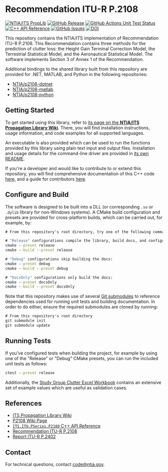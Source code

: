 # Recommendation ITU-R P.2108 #

[![NTIA/ITS PropLib][proplib-badge]][proplib-link]
[![GitHub Release][gh-releases-badge]][gh-releases-link]
[![GitHub Actions Unit Test Status][gh-actions-test-badge]][gh-actions-test-link]
[![C++ API Reference][gh-actions-docs-badge]][gh-pages-docs-link]
[![GitHub Issues][gh-issues-badge]][gh-issues-link]
[![DOI][doi-badge]][doi-link]

[proplib-badge]: https://img.shields.io/badge/PropLib-badge?label=%F0%9F%87%BA%F0%9F%87%B8%20NTIA%2FITS&labelColor=162E51&color=D63E04
[proplib-link]: https://ntia.github.io/propagation-library-wiki
[gh-actions-test-badge]: https://img.shields.io/github/actions/workflow/status/NTIA/p2108/ctest.yml?branch=main&logo=cmake&label=Build%2FTests&labelColor=162E51
[gh-actions-test-link]: https://github.com/NTIA/p2108/actions/workflows/ctest.yml
[gh-actions-docs-badge]: https://img.shields.io/github/actions/workflow/status/NTIA/p2108/doxygen.yml?branch=main&logo=c%2B%2B&label=Docs&labelColor=162E51
[gh-pages-docs-link]: https://ntia.github.io/p2108
[gh-releases-badge]: https://img.shields.io/github/v/release/NTIA/p2108?logo=github&label=Release&labelColor=162E51&color=D63E04
[gh-releases-link]: https://github.com/NTIA/p2108/releases
[gh-issues-badge]: https://img.shields.io/github/issues/NTIA/p2108?logo=github&label=Issues&labelColor=162E51
[gh-issues-link]: https://github.com/NTIA/p2108/issues
[doi-badge]: https://zenodo.org/badge/384267941.svg
[doi-link]: https://zenodo.org/badge/latestdoi/384267941

This repository contains the NTIA/ITS implementation of Recommendation ITU-R
P.2108. This Recommendation contains three methods for the prediction of clutter
loss: the Height Gain Terminal Correction Model, the Terrestrial Statistical Model,
and the Aeronautical Statistical Model. The software implements Section 3 of Annex 1
of the Recommendation.

Additional bindings to the shared library built from this repository are provided
for .NET, MATLAB, and Python in the following repositories:

- [NTIA/p2108-dotnet](https://github.com/NTIA/p2108-dotnet)
- [NTIA/p2108-matlab](https://github.com/NTIA/p2108-matlab)
- [NTIA/p2108-python](https://github.com/NTIA/p2108-python)

## Getting Started ##

To get started using this library, refer to
[its page on the **NTIA/ITS Propagation Library Wiki**](https://ntia.github.io/propagation-library-wiki/models/P2108/).
There, you will find installation instructions, usage information, and code
examples for all supported languages.

An executable is also provided which can be used to run the functions provided
by this library using plain text input and output files. Installation and usage
details for the command-line driver are provided in [its own README](./app/README.md).

If you're a developer and would like to contribute to or extend this repository,
you will find comprehensive documentation of this C++ code
[here](https://ntia.github.io/P2108), and a guide for contributors
[here](CONTRIBUTING.md).

## Configure and Build ##

The software is designed to be built into a DLL (or corresponding `.so` or `.dylib`
library for non-Windows systems). A CMake build configuration and presets are
provided for cross-platform builds, which can be carried out, for example, by:

```cmd
# From this repository's root directory, try one of the following command pairs:

# "Release" configurations compile the library, build docs, and configure tests:
cmake --preset release
cmake --build --preset release

# "Debug" configurations skip building the docs:
cmake --preset debug
cmake --build --preset debug

# "DocsOnly" configurations only build the docs:
cmake --preset docsOnly
cmake --build --preset docsOnly
```

Note that this repository makes use of several
[Git submodules](https://git-scm.com/book/en/v2/Git-Tools-Submodules)
to reference dependencies used for running unit tests and building documentation.
In order to do either, ensure the required submodules are cloned by running:

```cmd
# From this repository's root directory
git submodule init
git submodule update
```

## Running Tests ##

If you've configured tests when building the project, for example by using one of
the "Release" or "Debug" CMake presets, you can run the included unit tests as follows:

```cmd
ctest --preset release
```

Additionally, the [Study Group Clutter Excel Workbook](https://www.itu.int/en/ITU-R/study-groups/rsg3/ionotropospheric/Clutter%20and%20BEL%20workbook_V2.xlsx)
contains an extensive set of example values which are useful as validation cases.

## References ##

* [ITS Propagation Library Wiki](https://ntia.github.io/propagation-library-wiki)
* [P2108 Wiki Page](https://ntia.github.io/propagation-library-wiki/models/P2108)
* [`ITS.ITU.PSeries.P2108` C++ API Reference](https://ntia.github.io/P2108)
* [Recommendation ITU-R P.2108](https://www.itu.int/rec/R-REC-P.2108/en)
* [Report ITU-R P.2402](https://www.itu.int/pub/R-REP-P.2402)

## Contact ##

For technical questions, contact <code@ntia.gov>.
